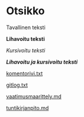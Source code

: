 # Otsikko

Tavallinen teksti

**Lihavoitu teksti**

*Kursivoitu teksti*

***Lihavoitu ja kursivoitu teksti***

[komentorivi.txt](https://github.com/laurelcrelia/ot-harjoitustyo/blob/master/laskarit/viikko1/komentorivi.txt)

[gitlog.txt](https://github.com/laurelcrelia/ot-harjoitustyo/blob/master/laskarit/viikko1/gitlog.txt)

[vaatimusmaarittely.md](https://github.com/laurelcrelia/ot-harjoitustyo/blob/master/dokumentaatio/vaatimusmaarittely.md)

[tuntikirjanpito.md](https://github.com/laurelcrelia/ot-harjoitustyo/blob/master/dokumentaatio/tuntikirjanpito.md)
